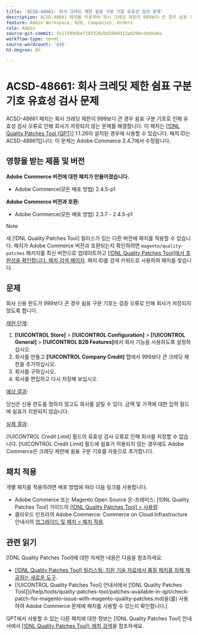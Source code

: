 ```yaml
---
title: 'ACSD-48661: 회사 크레딧 제한 쉼표 구분 기호 유효성 검사 문제'
description: ACSD-48661 패치를 적용하여 회사 크레딧 제한이 999보다 큰 경우 쉼표 구분 기호로 인해 유효성 검사 오류로 인해 회사가 저장되지 않는 Adobe Commerce 문제를 해결합니다.
feature: Admin Workspace, B2B, Companies, Orders
role: Admin
source-git-commit: fe11599dbef283326db029b0312ad290cde0ba0a
workflow-type: tm+mt
source-wordcount: '416'
ht-degree: 0%

---
```


# ACSD-48661: 회사 크레딧 제한 쉼표 구분 기호 유효성 검사 문제

ACSD-48661 패치는 회사 크레딧 제한이 999보다 큰 경우 쉼표 구분 기호로 인해 유효성 검사 오류로 인해 회사가 저장되지 않는 문제를 해결합니다. 이 패치는 [[!DNL Quality Patches Tool (QPT)]](https://experienceleague.adobe.com/en/docs/commerce-knowledge-base/kb/announcements/commerce-announcements/magento-quality-patches-released-new-tool-to-self-serve-quality-patches) 1.1.26이 설치된 경우에 사용할 수 있습니다. 패치 ID는 ACSD-48661입니다. 이 문제는 Adobe Commerce 2.4.7에서 수정됩니다.

## 영향을 받는 제품 및 버전

**Adobe Commerce 버전에 대한 패치가 만들어졌습니다.**

* Adobe Commerce(모든 배포 방법) 2.4.5-p1

**Adobe Commerce 버전과 호환:**

* Adobe Commerce(모든 배포 방법) 2.3.7 - 2.4.5-p1

>[!NOTE]
>
>새 [!DNL Quality Patches Tool] 릴리스가 있는 다른 버전에 패치를 적용할 수 있습니다. 패치가 Adobe Commerce 버전과 호환되는지 확인하려면 `magento/quality-patches` 패키지를 최신 버전으로 업데이트하고 [[!DNL Quality Patches Tool]에서 호환성을 확인합니다. 패치 검색 페이지](https://experienceleague.adobe.com/tools/commerce-quality-patches/index.html). 패치 ID를 검색 키워드로 사용하여 패치를 찾습니다.

## 문제

회사 신용 한도가 999보다 큰 경우 쉼표 구분 기호는 검증 오류로 인해 회사가 저장되지 않도록 합니다.

<u>재현 단계</u>:

1. **[!UICONTROL Store]** > **[!UICONTROL Configuration]** > **[!UICONTROL General]** > **[!UICONTROL B2B Features]**&#x200B;에서 회사 기능을 사용하도록 설정하십시오.
1. 회사를 만들고 **[!UICONTROL Company Credit]** 탭에서 999보다 큰 크레딧 제한을 추가하십시오.
1. 회사를 구하십시오.
1. 회사를 편집하고 다시 저장해 보십시오.

<u>예상 결과</u>:

당신은 신용 한도를 정하지 않고도 회사를 살릴 수 있다. 금액 및 가격에 대한 입력 필드에 쉼표가 지원되지 않습니다.

<u>실제 결과</u>:

*[!UICONTROL Credit Limit]* 필드의 유효성 검사 오류로 인해 회사를 저장할 수 없습니다. [!UICONTROL Credit Limit] 필드에 쉼표가 허용되지 않는 경우에도 Adobe Commerce은 크레딧 제한에 쉼표 구분 기호를 자동으로 추가합니다.

## 패치 적용

개별 패치를 적용하려면 배포 방법에 따라 다음 링크를 사용합니다.

* Adobe Commerce 또는 Magento Open Source 온-프레미스: [!DNL Quality Patches Tool] 가이드의 [[!DNL Quality Patches Tool] > 사용량](/help/tools/quality-patches-tool/usage.md)
* 클라우드 인프라의 Adobe Commerce: Commerce on Cloud Infrastructure 안내서의 [업그레이드 및 패치 > 패치 적용](https://experienceleague.adobe.com/docs/commerce-cloud-service/user-guide/develop/upgrade/apply-patches.html).

## 관련 읽기

[!DNL Quality Patches Tool]에 대한 자세한 내용은 다음을 참조하세요.

* [[!DNL Quality Patches Tool] 릴리스됨: 지원 기술 자료에서 품질 패치를 자체 제공하는 새로운 도구](https://experienceleague.adobe.com/en/docs/commerce-knowledge-base/kb/announcements/commerce-announcements/magento-quality-patches-released-new-tool-to-self-serve-quality-patches).
* [!UICONTROL Quality Patches Tool] 안내서에서  [!DNL Quality Patches Tool]](/help/tools/quality-patches-tool/patches-available-in-qpt/check-patch-for-magento-issue-with-magento-quality-patches.md)을(를) 사용하여 Adobe Commerce 문제에 패치를 사용할 수 있는지 확인합니다.[


QPT에서 사용할 수 있는 다른 패치에 대한 정보는 [!DNL Quality Patches Tool] 안내서에서 [[!DNL Quality Patches Tool]: 패치 검색](https://experienceleague.adobe.com/tools/commerce-quality-patches/index.html)을 참조하세요.
